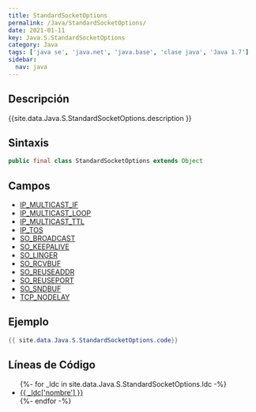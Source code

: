 ```yaml
---
title: StandardSocketOptions
permalink: /Java/StandardSocketOptions/
date: 2021-01-11
key: Java.S.StandardSocketOptions
category: Java
tags: ['java se', 'java.net', 'java.base', 'clase java', 'Java 1.7']
sidebar: 
  nav: java
---
```


## Descripción
{{site.data.Java.S.StandardSocketOptions.description }}

## Sintaxis
~~~java
public final class StandardSocketOptions extends Object
~~~

## Campos
* [IP_MULTICAST_IF](/Java/StandardSocketOptions/IP_MULTICAST_IF)
* [IP_MULTICAST_LOOP](/Java/StandardSocketOptions/IP_MULTICAST_LOOP)
* [IP_MULTICAST_TTL](/Java/StandardSocketOptions/IP_MULTICAST_TTL)
* [IP_TOS](/Java/StandardSocketOptions/IP_TOS)
* [SO_BROADCAST](/Java/StandardSocketOptions/SO_BROADCAST)
* [SO_KEEPALIVE](/Java/StandardSocketOptions/SO_KEEPALIVE)
* [SO_LINGER](/Java/StandardSocketOptions/SO_LINGER)
* [SO_RCVBUF](/Java/StandardSocketOptions/SO_RCVBUF)
* [SO_REUSEADDR](/Java/StandardSocketOptions/SO_REUSEADDR)
* [SO_REUSEPORT](/Java/StandardSocketOptions/SO_REUSEPORT)
* [SO_SNDBUF](/Java/StandardSocketOptions/SO_SNDBUF)
* [TCP_NODELAY](/Java/StandardSocketOptions/TCP_NODELAY)

## Ejemplo
~~~java
{{ site.data.Java.S.StandardSocketOptions.code}}
~~~

## Líneas de Código
<ul>
{%- for _ldc in site.data.Java.S.StandardSocketOptions.ldc -%}
   <li>
       <a href="{{_ldc['url'] }}">{{ _ldc['nombre'] }}</a>
   </li>
{%- endfor -%}
</ul>
